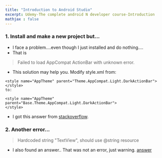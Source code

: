 ```yaml
---
title: "Introduction to Android Studio" 
excerpt: Udemy-The complete android N developer course-Introduction
mathjax : false
---
```


### 1. Install and make a new project but...
- I face a problem....even though I just installed and do nothing....
- That is
>Failed to load AppCompat ActionBar with unknown error. 
- This solution may help you. Modify style.xml from:
```
<style name="AppTheme" parent="Theme.AppCompat.Light.DarkActionBar">
</style>
to:

<style name="AppTheme" parent="Base.Theme.AppCompat.Light.DarkActionBar">
</style>
```
- I got this answer from [stackoverflow](https://stackoverflow.com/a/30011016/9928325).

### 2. Another error...
>Hardcoded string "TextView", should use @string resource
- I also found an answer.. That was not an error, just warning.
[answer](https://stackoverflow.com/a/11795265/9928325)
